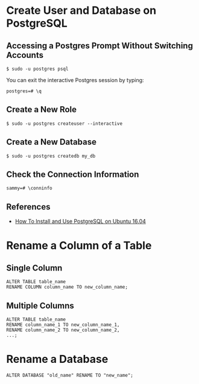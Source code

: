 # Create User and Database on PostgreSQL

## Accessing a Postgres Prompt Without Switching Accounts

```shell
$ sudo -u postgres psql
```

You can exit the interactive Postgres session by typing:

```shell
postgres=# \q
```

## Create a New Role

```shell
$ sudo -u postgres createuser --interactive
```

## Create a New Database

```shell
$ sudo -u postgres createdb my_db
```

## Check the Connection Information

```shell
sammy=# \conninfo
```

## References

- [How To Install and Use PostgreSQL on Ubuntu 16.04](https://www.digitalocean.com/community/tutorials/how-to-install-and-use-postgresql-on-ubuntu-16-04)

# Rename a Column of a Table

## Single Column

```shell
ALTER TABLE table_name 
RENAME COLUMN column_name TO new_column_name;
```

## Multiple Columns

```shell
ALTER TABLE table_name
RENAME column_name_1 TO new_column_name_1,
RENAME column_name_2 TO new_column_name_2,
...;
```

# Rename a Database

```shell
ALTER DATABASE "old_name" RENAME TO "new_name";
```
